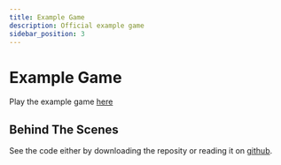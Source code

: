 ```yaml
---
title: Example Game
description: Official example game
sidebar_position: 3
---
```


# Example Game

Play the example game [here](http://rblx.games/119823868761655)

## Behind The Scenes
See the code either by downloading the reposity or reading it on [github](https://github.com/NeonD00m/Axis/tree/main/exampleGame/client).